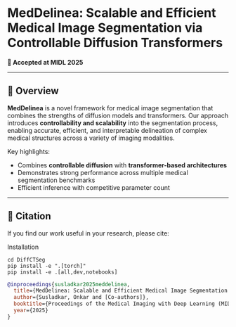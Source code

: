 # MedDelinea: Scalable and Efficient Medical Image Segmentation via Controllable Diffusion Transformers

**📌 Accepted at MIDL 2025**

---

## 🧠 Overview

**MedDelinea** is a novel framework for medical image segmentation that combines the strengths of diffusion models and transformers. Our approach introduces **controllability and scalability** into the segmentation process, enabling accurate, efficient, and interpretable delineation of complex medical structures across a variety of imaging modalities.

Key highlights:
- Combines **controllable diffusion** with **transformer-based architectures**
- Demonstrates strong performance across multiple medical segmentation benchmarks
- Efficient inference with competitive parameter count

---

## 📝 Citation

If you find our work useful in your research, please cite:


Installation

```
cd DiffCTSeg
pip install -e ".[torch]"
pip install -e .[all,dev,notebooks]
```

```bibtex
@inproceedings{susladkar2025meddelinea,
  title={MedDelinea: Scalable and Efficient Medical Image Segmentation via Controllable Diffusion Transformers},
  author={Susladkar, Onkar and [Co-authors]},
  booktitle={Proceedings of the Medical Imaging with Deep Learning (MIDL)},
  year={2025}
}




